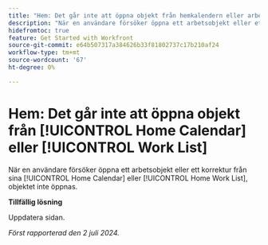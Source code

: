 ```yaml
---
title: "Hem: Det går inte att öppna objekt från hemkalendern eller arbetslistan"
description: "När en användare försöker öppna ett arbetsobjekt eller ett korrektur från sin hemkalender eller hemarbetslista, öppnas inte objektet."
hidefromtoc: true
feature: Get Started with Workfront
source-git-commit: e64b507317a384626b33f81802737c17b210af24
workflow-type: tm+mt
source-wordcount: '67'
ht-degree: 0%

---
```



# Hem: Det går inte att öppna objekt från [!UICONTROL Home Calendar] eller [!UICONTROL Work List]

När en användare försöker öppna ett arbetsobjekt eller ett korrektur från sina [!UICONTROL Home Calendar] eller [!UICONTROL Home Work List], objektet inte öppnas.

**Tillfällig lösning**

Uppdatera sidan.

_Först rapporterad den 2 juli 2024._
